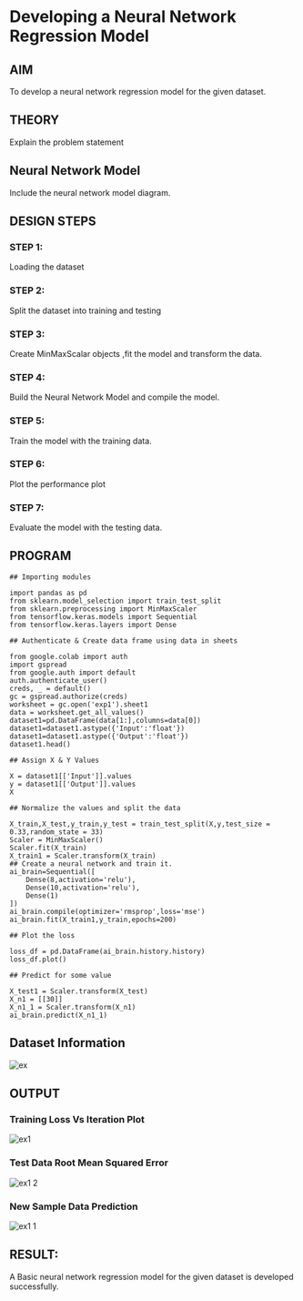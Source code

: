 # Developing a Neural Network Regression Model

## AIM

To develop a neural network regression model for the given dataset.

## THEORY

Explain the problem statement

## Neural Network Model

Include the neural network model diagram.

## DESIGN STEPS

### STEP 1:

Loading the dataset

### STEP 2:

Split the dataset into training and testing

### STEP 3:

Create MinMaxScalar objects ,fit the model and transform the data.

### STEP 4:

Build the Neural Network Model and compile the model.

### STEP 5:

Train the model with the training data.

### STEP 6:

Plot the performance plot

### STEP 7:

Evaluate the model with the testing data.

## PROGRAM

```
## Importing modules

import pandas as pd
from sklearn.model_selection import train_test_split
from sklearn.preprocessing import MinMaxScaler
from tensorflow.keras.models import Sequential
from tensorflow.keras.layers import Dense

## Authenticate & Create data frame using data in sheets

from google.colab import auth
import gspread
from google.auth import default
auth.authenticate_user()
creds, _ = default()
gc = gspread.authorize(creds)
worksheet = gc.open('exp1').sheet1
data = worksheet.get_all_values()
dataset1=pd.DataFrame(data[1:],columns=data[0])
dataset1=dataset1.astype({'Input':'float'})
dataset1=dataset1.astype({'Output':'float'})
dataset1.head()

## Assign X & Y Values

X = dataset1[['Input']].values
y = dataset1[['Output']].values
X

## Normalize the values and split the data

X_train,X_test,y_train,y_test = train_test_split(X,y,test_size = 0.33,random_state = 33)
Scaler = MinMaxScaler()
Scaler.fit(X_train)
X_train1 = Scaler.transform(X_train) 
## Create a neural network and train it.
ai_brain=Sequential([
    Dense(8,activation='relu'),
    Dense(10,activation='relu'),
    Dense(1)
])
ai_brain.compile(optimizer='rmsprop',loss='mse')
ai_brain.fit(X_train1,y_train,epochs=200)

## Plot the loss

loss_df = pd.DataFrame(ai_brain.history.history)
loss_df.plot()

## Predict for some value

X_test1 = Scaler.transform(X_test)
X_n1 = [[30]]
X_n1_1 = Scaler.transform(X_n1)
ai_brain.predict(X_n1_1)

```

## Dataset Information
![ex ](https://github.com/VINUTHNA-2004/basic-nn-model/assets/95067307/7b35d6b3-b6b5-4702-8417-54b2e4c64343)


## OUTPUT

### Training Loss Vs Iteration Plot
![ex1](https://github.com/VINUTHNA-2004/basic-nn-model/assets/95067307/51e69105-c805-49b7-8ba6-77e2a68f0a12)



### Test Data Root Mean Squared Error

![ex1 2](https://github.com/VINUTHNA-2004/basic-nn-model/assets/95067307/f6388d36-08fb-4f5f-b4c0-3555e7169727)

### New Sample Data Prediction
![ex1 1](https://github.com/VINUTHNA-2004/basic-nn-model/assets/95067307/56689ddb-31eb-456f-98be-24fc3025fffe)


## RESULT:
A Basic neural network regression model for the given dataset is developed successfully.

